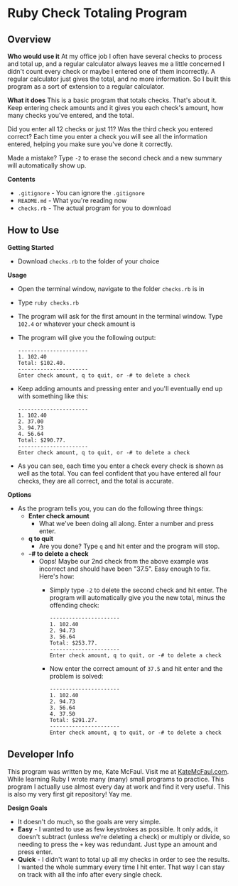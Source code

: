 # Ruby Check Totaling Program

## Overview

**Who would use it**
At my office job I often have several checks to process and total up, and a regular calculator always leaves me a little concerned I didn't count every check or maybe I entered one of them incorrectly. A regular calculator just gives the total, and no more information. So I built this program as a sort of extension to a regular calculator. 

**What it does**
This is a basic program that totals checks. That's about it. Keep entering check amounts and it gives you each check's amount, how many checks you've entered, and the total. 

Did you enter all 12 checks or just 11? Was the third check you entered correct? Each time you enter a check you will see all the information entered, helping you make sure you've done it correctly.

Made a mistake? Type `-2` to erase the second check and a new summary will automatically show up.

**Contents**
* `.gitignore` - You can ignore the `.gitignore`
* `README.md` - What you're reading now
* `checks.rb` - The actual program for you to download

## How to Use

**Getting Started**
* Download `checks.rb` to the folder of your choice

**Usage**
* Open the terminal window, navigate to the folder `checks.rb` is in
* Type `ruby checks.rb`
* The program will ask for the first amount in the terminal window. Type `102.4` or whatever your check amount is
* The program will give you the following output:

	```
	----------------------
	1. 102.40
	Total: $102.40.
	----------------------
	Enter check amount, q to quit, or -# to delete a check
	```

* Keep adding amounts and pressing enter and you'll eventually end up with something like this:

	```
	----------------------
	1. 102.40
	2. 37.00
	3. 94.73
	4. 56.64
	Total: $290.77.
	----------------------
	Enter check amount, q to quit, or -# to delete a check
	```

* As you can see, each time you enter a check every check is shown as well as the total. You can feel confident that you have entered all four checks, they are all correct, and the total is accurate.

**Options**
* As the program tells you, you can do the following three things:
	* **Enter check amount** 
		- What we've been doing all along. Enter a number and press enter.
	* **q to quit**
		- Are you done? Type `q` and hit enter and the program will stop.
	* **-# to delete a check**
		- Oops! Maybe our 2nd check from the above example was incorrect and should have been "37.5". Easy enough to fix. Here's how:
			- Simply type `-2` to delete the second check and hit enter. The program will automatically give you the new total, minus the offending check:

				```
				----------------------
				1. 102.40
				2. 94.73
				3. 56.64
				Total: $253.77.
				----------------------
				Enter check amount, q to quit, or -# to delete a check
				```

			- Now enter the correct amount of `37.5` and hit enter and the problem is solved:

				```
				----------------------
				1. 102.40
				2. 94.73
				3. 56.64
				4. 37.50
				Total: $291.27.
				----------------------
				Enter check amount, q to quit, or -# to delete a check
				```

## Developer Info

This program was written by me, Kate McFaul. Visit me at <a href="http://katemcfaul.com">KateMcFaul.com</a>. While learning Ruby I wrote many (many) small programs to practice. This program I actually use almost every day at work and find it very useful. This is also my very first git repository! Yay me. 

**Design Goals**
* It doesn't do much, so the goals are very simple. 
* **Easy** - I wanted to use as few keystrokes as possible. It only adds, it doesn't subtract (unless we're deleting a check) or multiply or divide, so needing to press the `+` key was redundant. Just type an amount and press enter.
* **Quick** - I didn't want to total up all my checks in order to see the results. I wanted the whole summary every time I hit enter. That way I can stay on track with all the info after every single check. 





